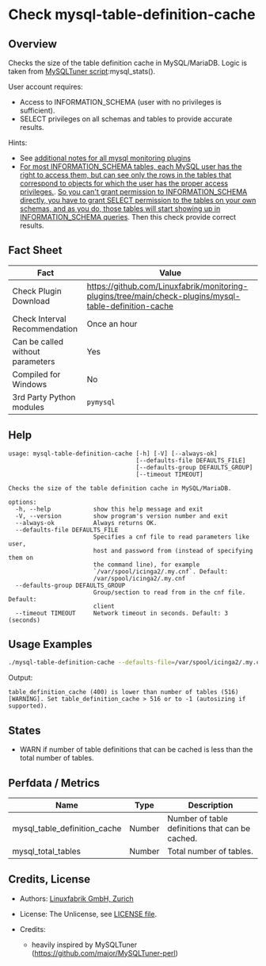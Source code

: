 # Check mysql-table-definition-cache

## Overview

Checks the size of the table definition cache in MySQL/MariaDB. Logic is taken from [MySQLTuner script](https://github.com/major/MySQLTuner-perl):mysql_stats().

User account requires:

* Access to INFORMATION_SCHEMA (user with no privileges is sufficient).
* SELECT privileges on all schemas and tables to provide accurate results.

Hints:

* See [additional notes for all mysql monitoring plugins](https://github.com/Linuxfabrik/monitoring-plugins/blob/main/PLUGINS-MYSQL.rst)
* [For most INFORMATION_SCHEMA tables, each MySQL user has the right to access them, but can see only the rows in the tables that correspond to objects for which the user has the proper access privileges.](https://dev.mysql.com/doc/refman/5.7/en/information-schema-introduction.html#information-schema-privileges). [So you can't grant permission to INFORMATION_SCHEMA directly, you have to grant SELECT permission to the tables on your own schemas, and as you do, those tables will start showing up in INFORMATION_SCHEMA queries](https://stackoverflow.com/questions/60499772/cannot-grant-mysql-user-access-to-information-schema-database). Then this check provide correct results.


## Fact Sheet

| Fact | Value |
|----|----|
| Check Plugin Download                 | <https://github.com/Linuxfabrik/monitoring-plugins/tree/main/check-plugins/mysql-table-definition-cache> |
| Check Interval Recommendation         | Once an hour |
| Can be called without parameters      | Yes |
| Compiled for Windows                  | No |
| 3rd Party Python modules              | `pymysql` |


## Help

```text
usage: mysql-table-definition-cache [-h] [-V] [--always-ok]
                                    [--defaults-file DEFAULTS_FILE]
                                    [--defaults-group DEFAULTS_GROUP]
                                    [--timeout TIMEOUT]

Checks the size of the table definition cache in MySQL/MariaDB.

options:
  -h, --help            show this help message and exit
  -V, --version         show program's version number and exit
  --always-ok           Always returns OK.
  --defaults-file DEFAULTS_FILE
                        Specifies a cnf file to read parameters like user,
                        host and password from (instead of specifying them on
                        the command line), for example
                        `/var/spool/icinga2/.my.cnf`. Default:
                        /var/spool/icinga2/.my.cnf
  --defaults-group DEFAULTS_GROUP
                        Group/section to read from in the cnf file. Default:
                        client
  --timeout TIMEOUT     Network timeout in seconds. Default: 3 (seconds)
```


## Usage Examples

```bash
./mysql-table-definition-cache --defaults-file=/var/spool/icinga2/.my.cnf
```

Output:

```text
table_definition_cache (400) is lower than number of tables (516) [WARNING]. Set table_definition_cache > 516 or to -1 (autosizing if supported).
```


## States

* WARN if number of table definitions that can be cached is less than the total number of tables.


## Perfdata / Metrics

| Name | Type | Description |
|----|----|----|
| mysql_table_definition_cache | Number | Number of table definitions that can be cached. |
| mysql_total_tables | Number | Total number of tables. |


## Credits, License

* Authors: [Linuxfabrik GmbH, Zurich](https://www.linuxfabrik.ch)

* License: The Unlicense, see [LICENSE file](https://unlicense.org/).

* Credits:

    * heavily inspired by MySQLTuner (<https://github.com/major/MySQLTuner-perl>)
